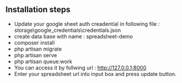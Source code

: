 ## Installation steps 
- Update your google sheet auth creadential in following file : storage\google_credentials\credentials.json
- create data base with name  : spreadsheet-demo
- composer install
- php artisan migrate
- php artisan serve
- php artisan queue:work      
- You can access it by follwing url : http://127.0.0.1:8000
- Enter your spreadsheet url into input box and press update button. 